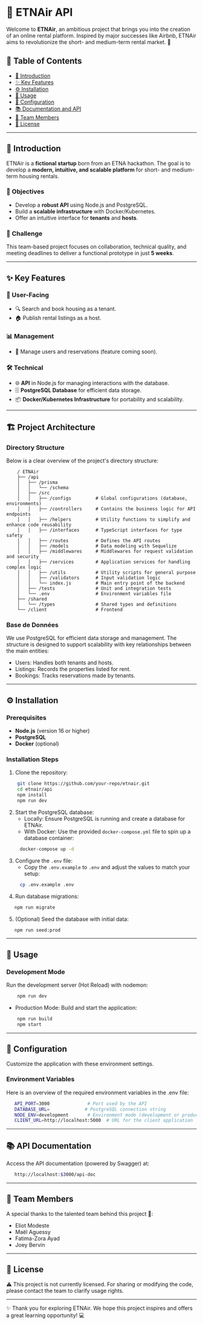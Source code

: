 # 🏡 ETNAir API

Welcome to **ETNAir**, an ambitious project that brings you into the creation of an online rental platform. Inspired by major successes like Airbnb, ETNAir aims to revolutionize the short- and medium-term rental market. 🚀

## 📝 Table of Contents
- [🌟 Introduction](#-introduction)
- [✨ Key Features](#-key-features)
- [⚙️ Installation](#️-installation)
- [🚀 Usage](#-usage)
- [🔧 Configuration](#-configuration)
- [📚 Documentation and API](#-documentation-and-api)
- [🤝 Team Members](#-team-members)
- [📜 License](#-license)

---

## 🌟 Introduction

ETNAir is a **fictional startup** born from an ETNA hackathon. The goal is to develop a **modern, intuitive, and scalable platform** for short- and medium-term housing rentals.

### 🎯 Objectives
- Develop a **robust API** using Node.js and PostgreSQL.
- Build a **scalable infrastructure** with Docker/Kubernetes.
- Offer an intuitive interface for **tenants** and **hosts**.

### 🚀 Challenge
This team-based project focuses on collaboration, technical quality, and meeting deadlines to deliver a functional prototype in just **5 weeks**.

---

## ✨ Key Features

### 👥 User-Facing
- 🔍 Search and book housing as a tenant.
- 🏠 Publish rental listings as a host.

### 📊 Management
- 🔧 Manage users and reservations (feature coming soon).

### 🛠️ Technical
- 🌐 **API** in Node.js for managing interactions with the database.
- 🗄️ **PostgreSQL Database** for efficient data storage.
- 📦 **Docker/Kubernetes Infrastructure** for portability and scalability.

---

## 🏗️ Project Architecture

### Directory Structure
Below is a clear overview of the project's directory structure:

```plaintext
    / ETNAir
    ├── /api
    │   ├── /prisma
    │   │   └── /schema
    │   ├── /src
    │   │   ├── /configs         # Global configurations (database, environments)
    │   │   ├── /controllers     # Contains the business logic for API endpoints
    │   │   ├── /helpers         # Utility functions to simplify and enhance code reusability
    │   │   ├── /interfaces      # TypeScript interfaces for type safety
    │   │   ├── /routes          # Defines the API routes
    │   │   ├── /models          # Data modeling with Sequelize
    │   │   ├── /middlewares     # Middlewares for request validation and security
    │   │   ├── /services        # Application services for handling complex logic
    │   │   ├── /utils           # Utility scripts for general purpose
    │   │   ├── /validators      # Input validation logic
    │   │   └── index.js         # Main entry point of the backend
    │   ├── /tests               # Unit and integration tests
    │   └── .env                 # Environment variables file
    ├── /shared
    │   └── /types               # Shared types and definitions
    └── /client                  # Frontend

```

### Base de Données
We use PostgreSQL for efficient data storage and management. The structure is designed to support scalability with key relationships between the main entities:

- Users: Handles both tenants and hosts.
- Listings: Records the properties listed for rent.
- Bookings: Tracks reservations made by tenants.

---

## ⚙️ Installation

### Prerequisites
- **Node.js** (version 16 or higher)
- **PostgreSQL**
- **Docker** (optional)

### Installation Steps
1. Clone the repository:
```bash
    git clone https://github.com/your-repo/etnair.git
    cd etnair/api
    npm install
    npm run dev
```

2. Start the PostgreSQL database:
   - Locally: Ensure PostgreSQL is running and create a database for ETNAir.
   - With Docker: Use the provided `docker-compose.yml` file to spin up a database container:
```bash
     docker-compose up -d
```

3. Configure the `.env` file:
   - Copy the `.env.example` to `.env` and adjust the values to match your setup:
```bash
     cp .env.example .env
```

4. Run database migrations:
```bash
   npm run migrate
```

5. (Optional) Seed the database with initial data:
```bash
   npm run seed:prod
```

---

## 🚀 Usage
### Development Mode
Run the development server (Hot Reload) with nodemon:
```bash
    npm run dev
```
- Production Mode:
Build and start the application:

```bash
    npm run build
    npm start
```

---

## 🔧 Configuration
Customize the application with these environment settings.
### Environment Variables
Here is an overview of the required environment variables in the .env file:

```bash
   API_PORT=3000              # Port used by the API
   DATABASE_URL=             # PostgreSQL connection string
   NODE_ENV=development       # Environment mode (development or production)
   CLIENT_URL=http://localhost:5000  # URL for the client application
```
---

## 📚 API Documentation
Access the API documentation (powered by Swagger) at:
```bash
   http://localhost:$3000/api-doc
```

---

## 🤝 Team Members
A special thanks to the talented team behind this project 🎉:

- Eliot Modeste
- Maël Aguessy
- Fatima-Zora Ayad
- Joey Bervin

--- 

## 📜 License
⚠️ This project is not currently licensed. For sharing or modifying the code, please contact the team to clarify usage rights.

---

✨ Thank you for exploring ETNAir. We hope this project inspires and offers a great learning opportunity! 💻